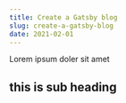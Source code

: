 ```yaml
---
title: Create a Gatsby blog
slug: create-a-gatsby-blog
date: 2021-02-01
---
```


Lorem ipsum doler sit amet

## this is sub heading
